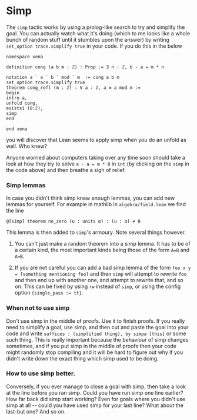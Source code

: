 # Simp #

The `simp` tactic works by using a prolog-like search to try and simplify the goal. You can actually watch what it's doing (which to me looks like a whole bunch of random stuff until it stumbles upon the answer) by writing `set_option trace.simplify true` in your code. If you do this in the below

```lean
namespace xena

definition cong (a b m : ℤ) : Prop := ∃ n : ℤ, b - a = m * n

notation a ` ≡ ` b ` mod ` m  := cong a b m 
set_option trace.simplify true
theorem cong_refl (m : ℤ) : ∀ a : ℤ, a ≡ a mod m :=
begin
intro a,
unfold cong,
existsi (0:ℤ),
simp
end

end xena
```

you will discover that Lean seems to apply simp when you do an unfold as well. Who knew?

Anyone worried about computers taking over any time soon should take a look at how they try to solve `a - a = m * 0` in `int` (by clicking on the `simp` in the code above) and then breathe a sigh of relief.

### Simp lemmas

In case you didn't think simp knew enough lemmas, you can add new lemmas for yourself. For example in mathlib in `algebra/field.lean` we find the line

```lean
@[simp] theorem ne_zero (u : units α) : (u : α) ≠ 0
```

This lemma is then added to `simp`'s armoury. Note several things however.

1) You can't just make a random theorem into a simp lemma. It has to be of a certain kind, the most important kinds being those of the form `A=B` and `A↔B`.

2) If you are not careful you can add a bad simp lemma of the form `foo x y = [something mentioning foo]` and then `simp` will attempt to rewrite `foo` and then end up with another one, and attempt to rewrite that, and so on. This can be fixed by using `rw` instead of `simp`, or using the config option `{single_pass := tt}`.

### When not to use simp

Don't use simp in the middle of proofs. Use it to finish proofs. If you really need to simplify a goal, use simp, and then cut and paste the goal into your code and write `suffices : (simplified thing), by simpa [this]` or some such thing. This is really important because the behaviour of simp changes sometimes, and if you put simp in the middle of proofs then your code might randomly stop compiling and it will be hard to figure out why if you didn't write down the exact thing which simp used to be doing.

### How to use simp better.

Conversely, if you ever manage to close a goal with simp, then take a look at the line before you ran simp. Could you have run simp one line earlier? How far back did simp start working? Even for goals where you didn't use simp at all -- could you have used simp for your last line? What about the last-but one? And so on.


